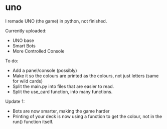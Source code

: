 # uno

I remade UNO (the game) in python, not finished.

Currently uploaded:
  - UNO base
  - Smart Bots
  - More Controlled Console


 To do:
  - Add a panel/console (possibly)
  - Make it so the colours are printed as the colours, not just letters (same for wild cards)
  - Split the main.py into files that are easier to read.
  - Split the use_card function, into many functions.
 
Update 1:
  - Bots are now smarter, making the game harder
  - Printing of your deck is now using a function to get the colour, not in the run() function itself.
